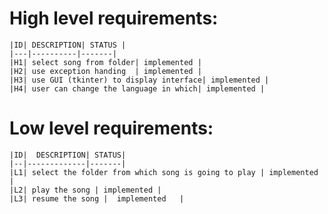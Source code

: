 # High level requirements:
    |ID| DESCRIPTION| STATUS |
    |---|----------|-------|
    |H1| select song from folder| implemented |
    |H2| use exception handing  | implemented |
    |H3| use GUI (tkinter) to display interface| implemented |
    |H4| user can change the language in which| implemented |

# Low level requirements:
    |ID|  DESCRIPTION| STATUS|
    |--|-------------|-------|
    |L1| select the folder from which song is going to play | implemented |
    |L2| play the song | implemented |
    |L3| resume the song |  implemented   |

